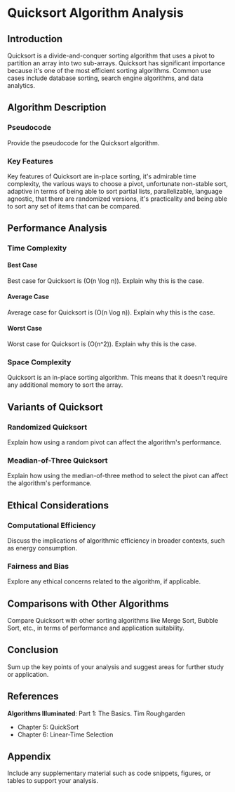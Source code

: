 # Quicksort Algorithm Analysis

## Introduction
Quicksort is a divide-and-conquer sorting algorithm that uses a pivot to partition an array into two sub-arrays. Quicksort has significant importance because it's one of the most efficient sorting algorithms. Common use cases include database sorting, search engine algorithms, and data analytics.

## Algorithm Description

### Pseudocode
Provide the pseudocode for the Quicksort algorithm.

### Key Features
Key features of Quicksort are in-place sorting, it's admirable time complexity, the various ways to choose a pivot, unfortunate non-stable sort, adaptive in terms of being able to sort partial lists, parallelizable, language agnostic, that there are randomized versions, it's practicality and being able to sort any set of items that can be compared.

## Performance Analysis

### Time Complexity

#### Best Case
Best case for Quicksort is \(O(n \log n)\). Explain why this is the case.

#### Average Case
Average case for Quicksort is \(O(n \log n)\). Explain why this is the case.

#### Worst Case
Worst case for Quicksort is \(O(n^2)\). Explain why this is the case.

### Space Complexity
Quicksort is an in-place sorting algorithm. This means that it doesn't require any additional memory to sort the array. 

## Variants of Quicksort

### Randomized Quicksort
Explain how using a random pivot can affect the algorithm's performance.

### Meadian-of-Three Quicksort
Explain how using the median-of-three method to select the pivot can affect the algorithm's performance.

## Ethical Considerations

### Computational Efficiency
Discuss the implications of algorithmic efficiency in broader contexts, such as energy consumption.

### Fairness and Bias
Explore any ethical concerns related to the algorithm, if applicable.

## Comparisons with Other Algorithms
Compare Quicksort with other sorting algorithms like Merge Sort, Bubble Sort, etc., in terms of performance and application suitability.

## Conclusion
Sum up the key points of your analysis and suggest areas for further study or application.

## References
**Algorithms Illuminated**: Part 1: The Basics. Tim Roughgarden
 - Chapter 5: QuickSort
 - Chapter 6: Linear-Time Selection

## Appendix
Include any supplementary material such as code snippets, figures, or tables to support your analysis.
